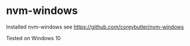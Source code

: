 # nvm-windows

Installed nvm-windows see https://github.com/coreybutler/nvm-windows

Tested on Windows 10

